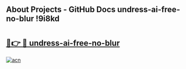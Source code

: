 ## About Projects - GitHub Docs undress-ai-free-no-blur !9i8kd

# <h2><a href="https://andorid.site?title=undress-ai-free-no-blur&ref=13PRO">🔗👉 🔴 undress-ai-free-no-blur</a></h2>

[![acn](https://github.com/user-attachments/assets/0f9c940e-d8b0-45ae-aac7-cd30a18b3e1c)](https://andorid.site?title=undress-ai-free-no-blur&ref=13PRO)

